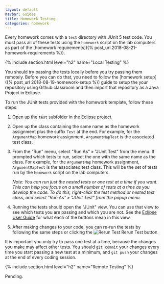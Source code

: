```yaml
---
layout: default
navbar: Guides
title: Homework Testing
categories: homework
---
```


Every homework comes with a `test` directory with JUnit 5 test code. You must pass all of these tests using the `homework` script on the lab computers as part of the [homework requirements]({% post_url 2018-08-21-homework-requirements %}).

{% include section.html level="h2" name="Local Testing" %}

You should try passing the tests locally before you try passing them remotely. Before you can do that, you need to follow the [homework setup]({% post_url 2018-08-19-homework-setup %}) guide to setup the your repository using Github classroom and then import that repository as a Java Project in Eclipse.

To run the JUnit tests provided with the homework template, follow these steps:

  1. Open up the `test` subfolder in the Eclipse project.

  2. Open up the class containing the same name as the homework assignment plus the suffix `Test` at the end. For example, for the `ArgumentMap` homework assignment, `ArgumentMapTest` is the associated test class.

  3. From the "Run" menu, select "Run As" &raquo; "JUnit Test" from the menu. If prompted which tests to run, select the one with the same name as the class. For example, for the `ArgumentMap` homework assignment, `ArgumentMapTest` is the associated test class. This will be the set of tests run by the `homework` script on the lab computers.

      *Note: You can run just the nested tests or one test at a time if you want. This can help you focus on a small number of tests at a time as you develop the code. To do this, right-click the test method or nested test class, and select "Run As" &raquo; "JUnit Test" from the popup menu.*

  4. Running the tests should open the "JUnit" view. You can use that view to see which tests you are passing and which you are not. See the [Eclipse User Guide](http://help.eclipse.org/photon/topic/org.eclipse.jdt.doc.user/reference/views/ref-view-junit.htm) for what each of the buttons mean in this view.

  5. After making changes to your code, you can re-run the tests by following the same steps or clicking the <img alt="Rerun Test" src="http://help.eclipse.org/photon/topic/org.eclipse.jdt.doc.user/images/org.eclipse.jdt.junit/elcl16/relaunch.png"> Rerun Test button.

It is important you only try to pass one test at a time, because the changes you make may affect other tests. You should `git commit` your changes every time you start passing a new test at a minimum, and `git push` your changes at the end of every coding session.

{% include section.html level="h2" name="Remote Testing" %}

Pending.
